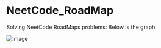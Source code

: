 # NeetCode_RoadMap
Solving NeetCode RoadMaps problems: Below is the graph

![image](https://github.com/user-attachments/assets/ced38bc5-4229-4869-86ab-f2e20065dc96)

